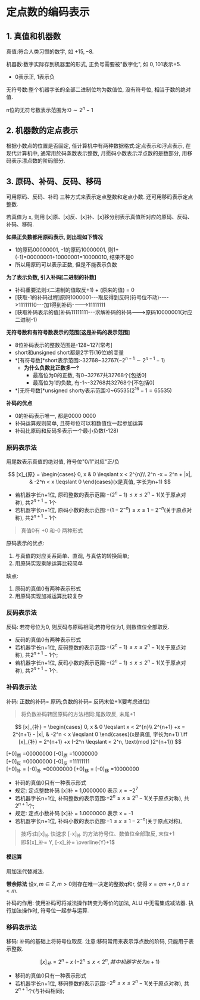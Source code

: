 # 定点数的编码表示

## 1. 真值和机器数

真值:符合人类习惯的数字, 如 $+15, -8$.

机器数:数字实际存到机器里的形式, 正负号需要被"数字化", 如 $0,101$表示$+5$.

- 0表示正, 1表示负

无符号数:整个机器字长的全部二进制位均为数值位, 没有符号位, 相当于数的绝对值.

n位的无符号数表示范围为:$0 \sim 2^n-1$

## 2. 机器数的定点表示

根据小数点的位置是否固定, 任计算机中有两种数据格式:定点表⽰和浮点表⽰,
在现代计算机中, 通常⽤於码蒸数表⽰整数, ⽉愿码⼩数表⽰浮点数的是数部分, ⽤移码表⽰漂点数的阶码部分.

## 3. 原码、补码、反码、移码

可用原码、反码、补码 三种方式来表示定点整数和定点小数. 还可用移码表示定点整数.

若真值为 x, 则用 [x]原、[x]反、[x]补、[x]移分别表示真值所对应的原码、反码、补码、移码.

**如果正负数都⽤原码表示, 则出现如下情况**

- 1的原码00000001, -1的原码10000001, 则1+(-1)=00000001+10000001=10000010, 结果不是0
- 所以⽤原码可以表示正数, 但是不能表示负数

**为了表示负数, 引⼊补码[⼆进制的补数]**

- 补码重要法则:(⼆进制的值取反+1) + (原来的值) = 0
- [获取-1的补码过程]原码1000001---取反得到反码(符号位不动)---->11111110---加1得到补码---->11111111
- [获取补码表示的值]补码11111111---求解补码的补码--->原码10000001(对应⼆进制-1)

**⽆符号数和有符号数表示的范围[这是补码的表示范围]**

- 8位补码表示的整数范围是-128~127[常考]
- short和unsigned short都是2字节(16位)的变量
- *[有符号数]*short表示范围:-32768~32767($-2^{n-1} \sim 2^{n-1}-1$)
  - **为什么负数⽐正数多⼀?**
    - 最⾼位为0的正数, 有0~32767共32768个[包括0]
    - 最⾼位为1的负数, 有-1~-32768共32768个[不包括0]
- *[⽆符号数]*unsigned shorty表示范围:0~65535($2^{16} − 1 = 65535$)

**补码的优点**

- 0的补码表示唯⼀, 都是0000 0000
- 补码运算规则简单, 且符号位可以和数值位⼀起参加运算
- 补码⽐原码和反码多表示⼀个最⼩负数(-128)

### 原码表示法

用尾数表示真值的绝对值, 符号位"0/1"对应"正/负

$$
[x]_{原} =
\begin{cases}
	0, x & 0 \leqslant x < 2^{n}\\
	2^n -x = 2^n + |x|, & -2^n < x \leqslant 0
\end{cases}(x是真值, 字长为n+1)
$$

- 若机器字长n+1位, 原码整数的表示范围:$−(2^n−1) \leqslant  x \leqslant 2^n−1$(关于原点对称), 共$2^{n+1}-1$个
- 若机器字长n+1位, 原码小数的表示范围:$−(1-2^{-n}) \leqslant  x \leqslant 1-2^{-n}$(关于原点对称), 共$2^{n+1}-1$个

> 真值0有 +0 和-0 两种形式

原码表示的优点:

1. 与真值的对应关系简单、直观, 与真估的转换简单;
2. ⽤原码实现乘除运算比较简单

缺点:

1. 原码的真值0有两种表示形式
2. 用原码实现加减运算⽐较复杂

### 反码表示法

反码: 若符号位为0, 则反码与原码相同;若符号位为1, 则数值位全部取反.

- 反码的真值0有两种表示形式
- 若机器字长n+1位, 反码整数的表示范围:$−(2^n−1) \leqslant  x \leqslant 2^n−1$(关于原点对称), 共$2^{n+1}-1$个;
- 若机器字长n+1位, 反码小数的表示范围:$−(2^n−1) \leqslant  x \leqslant 2^n−1$(关于原点对称), 共$2^{n+1}-1$个.

### 补码表示法

补码: 正数的补码= 原码;负数的补码= 反码末位+1(要考虑进位)

> 将负数补码转回原码的方法相同:尾数取反, 末尾+1

$$
[x]_{补} =
\begin{cases}
	0, x & 0 \leqslant x < 2^{n}\\
	2^{n+1} +x = 2^{n+1} - |x|, & -2^n < x \leqslant 0
\end{cases}(x是真值, 字长为n+1)
\iff [x]_{补} =	2^{n+1} +x (-2^n \leqslant < 2^n, \text{mod }2^{n+1})
$$

[+0]<sub>原</sub> =00000000 [-0]<sub>原</sub> =10000000 <BR>
[+0]<sub>反</sub> =00000000 [-0]<sub>反</sub> =11111111 <BR>
[+0]<sub>补</sub> = [-0]<sub>补</sub> =00000000
[+0]<sub>移</sub> = [-0]<sub>移</sub> =10000000

- 补码的真值0只有一种表示形式
- 规定: 定点整数补码 [x]补 = 1,0000000 表示 $x = -2^7$
- 若机器字长n+1位, 补码整数的表示范围:$−2^n \leqslant  x \leqslant 2^n−1$(关于原点对称), 共$2^{n+1}$个;
- 规定: 定点小数补码 [x]补 = 1.0000000 表示 x = -1
- 若机器字长n+1位, 补码小数的表示范围:$−1 \leqslant  x \leqslant 1-2^{-n}$(关于原点对称),

> 技巧:由[x]<sub>补</sub> 快速求 [-x]<sub>补</sub> 的方法符号位、数值位全部取反, 末位+1 <BR>
> 即$[x]_补= Y, [-x]_补= \overline{Y}+1$

#### 模运算

用加法代替减法.

<b>带余除法</b>
设$x,m \in Z, m > 0$则存在唯一决定的整数q和r, 使得 $x=qm+r,0 \leqslant  r < m$.

补码的作用: 使用补码可将减法操作转变为等价的加法, ALU 中无需集成减法器. 执行加法操作时, 符号位一起参与运算.

### 移码表示法

移码: 补码的基础上将符号位取反. 注意:移码常用来表示浮点数的阶码, 只能用于表示整数.

$$
[x]_{补} = 2^n + x \ ( -2^n \leqslant x < 2^n, 其中机器字长为n+1 )
$$

- 移码的真值0只有一种表示形式
- 若机器字长n+1位, 移码整数的表示范围:$−2^n \leqslant  x \leqslant 2^n−1$(关于原点对称), 共$2^{n+1}$个(与补码相同);
